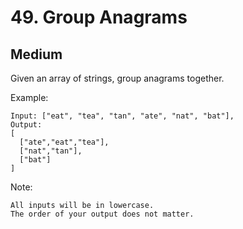 # 49. Group Anagrams

## Medium

Given an array of strings, group anagrams together.

Example:

```
Input: ["eat", "tea", "tan", "ate", "nat", "bat"],
Output:
[
  ["ate","eat","tea"],
  ["nat","tan"],
  ["bat"]
]
```

Note:

    All inputs will be in lowercase.
    The order of your output does not matter.

